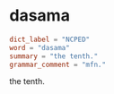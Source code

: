 # dasama

``` toml
dict_label = "NCPED"
word = "dasama"
summary = "the tenth."
grammar_comment = "mfn."
```

the tenth.

